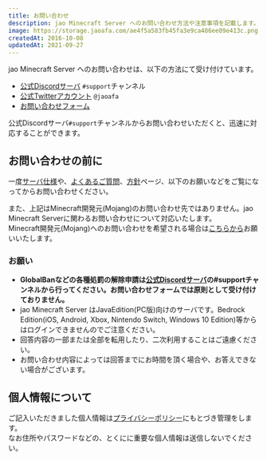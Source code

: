 ```yaml
---
title: お問い合わせ
description: jao Minecraft Server へのお問い合わせ方法や注意事項を記載します。
image: https://storage.jaoafa.com/ae4f5a583fb45fa3e9ca486ee09e413c.png
createdAt: 2016-10-08
updatedAt: 2021-09-27
---
```


jao Minecraft Server へのお問い合わせは、以下の方法にて受け付けています。

- [公式Discordサーバ](/blog/join-discord) `#support`チャンネル
- [公式Twitterアカウント](https://twitter.com/jaoafa) `@jaoafa`
- [お問い合わせフォーム](https://forms.gle/Rpj1ZV76p2NsdWMK6)

公式Discordサーバ`#support`チャンネルからお問い合わせいただくと、迅速に対応することができます。

## お問い合わせの前に

一度[サーバ仕様](/server/specifications)や、[よくあるご質問](/support/faq)、[方針](/server/policies)ページ、以下のお願いなどをご覧になってからお問い合わせください。

また、上記はMinecraft開発元(Mojang)のお問い合わせ先ではありません。jao Minecraft Serverに関わるお問い合わせについて対応いたします。  
Minecraft開発元(Mojang)へのお問い合わせを希望される場合は[こちらから](https://help.minecraft.net/hc/ja/requests/new)お願いいたします。

### お願い

- **GlobalBanなどの各種処罰の解除申請は[公式Discordサーバ](/blog/join-discord)の#supportチャンネルから行ってください。お問い合わせフォームでは原則として受け付けておりません。**
- jao Minecraft Server はJavaEdition(PC版)向けのサーバです。Bedrock Edition(iOS, Android, Xbox, Nintendo Switch, Windows 10 Edition)等からはログインできませんのでご注意ください。
- 回答内容の一部または全部を転用したり、二次利用することはご遠慮ください。
- お問い合わせ内容によっては回答までにお時間を頂く場合や、お答えできない場合がございます。

## 個人情報について

ご記入いただきました個人情報は[プライバシーポリシー](/server/policies/privacy)にもとづき管理をします。  
なお住所やパスワードなどの、とくにに重要な個人情報は送信しないでください。
